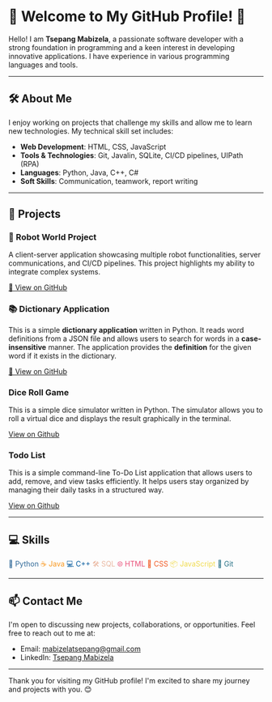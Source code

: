 # 🌟 Welcome to My GitHub Profile! 🌟

Hello! I am **Tsepang Mabizela**, a passionate software developer with a strong foundation in programming and a keen interest in developing innovative applications. I have experience in various programming languages and tools.

---

## 🛠️ About Me

I enjoy working on projects that challenge my skills and allow me to learn new technologies. My technical skill set includes:

- **Web Development**: HTML, CSS, JavaScript
- **Tools & Technologies**: Git, Javalin, SQLite, CI/CD pipelines, UIPath (RPA)
- **Languages**: Python, Java, C++, C#
- **Soft Skills**: Communication, teamwork, report writing

---

## 🚀 Projects

### 🤖 Robot World Project
A client-server application showcasing multiple robot functionalities, server communications, and CI/CD pipelines. This project highlights my ability to integrate complex systems.

[🔗 View on GitHub](https://github.com:Baks3/Robot-Toy.git)

### 📚 Dictionary Application
This is a simple **dictionary application** written in Python. It reads word definitions from a JSON file and allows users to search for words in a **case-insensitive** manner. The application provides the **definition** for the given word if it exists in the dictionary.

[🔗 View on GitHub](https://github.com/Baks3/Dictionary.git)

### Dice Roll Game 
This is a simple dice simulator written in Python. The simulator allows you to roll a virtual dice and displays the result graphically in the terminal.

[ View on Github](https://github.com/Baks3/DiceRoll.git)

### Todo List
This is a simple command-line To-Do List application that allows users to add, remove, and view tasks efficiently. It helps users stay organized by managing their daily tasks in a structured way.

[View on Github](https://github.com/Baks3/ToDo-List.git)

---

## 💻 Skills

<div>
    <span style="color: #306998;">🐍 Python</span> 
    <span style="color: #F89820;">☕ Java</span> 
    <span style="color: #00599C;">💻 C++</span> 
    <span style="color: #EAB8A1;">🛠️ SQL</span> 
    <span style="color: #E94E77;">🌐 HTML</span> 
    <span style="color: #F15A24;">🎨 CSS</span> 
    <span style="color: #F0DB4F;">📦 JavaScript</span> 
    <span style="color: #2B7488;">📂 Git</span>
</div>

---

## 📫 Contact Me

I'm open to discussing new projects, collaborations, or opportunities. Feel free to reach out to me at:

- Email: [mabizelatsepang@gmail.com](mailto:mabizelatsepang@gmail.com)
- LinkedIn: [Tsepang Mabizela](https://www.linkedin.com/in/tsepang-alson-mabizela-14106893/)

---

Thank you for visiting my GitHub profile! I'm excited to share my journey and projects with you. 😊
